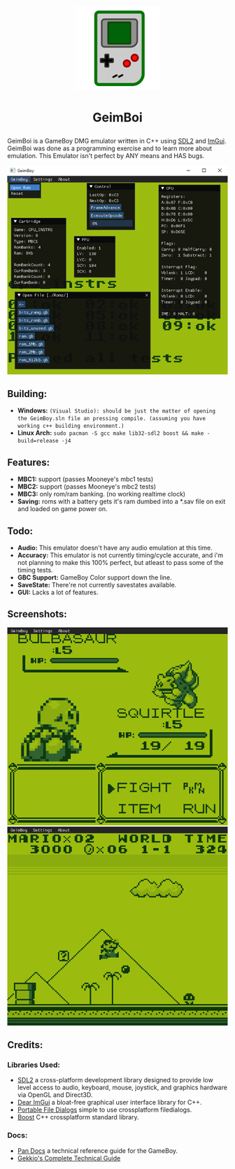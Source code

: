 # <p align=center> <img src="logo.svg" alt="drawing" width="192"/>
# <p align=center> GeimBoi
GeimBoi is a GameBoy DMG emulator written in C++ using [SDL2](https://www.libsdl.org/download-2.0.php) and [ImGui](https://github.com/ocornut/imgui). GeimBoi was done as a programming exercise and to learn more about emulation. This Emulator isn't perfect by ANY means and HAS bugs.

![gameboy_ss](pictures/geimboy.png)

## Building:
- **Windows:**  `(Visual Studio): should be just the matter of opening the GeimBoy.sln file an pressing compile. (assuming you have working c++ building environment.)`
- **Linux Arch:** `sudo pacman -S gcc make lib32-sdl2 boost && make -build=release -j4`

## Features:
- **MBC1:** support (passes Mooneye's mbc1 tests)
- **MBC2:** support (passes Mooneye's mbc2 tests)
- **MBC3:** only rom/ram banking. (no working realtime clock)
- **Saving:** roms with a battery gets it's ram dumbed into a *.sav file on exit and loaded on game power on.

## Todo:
- **Audio:** This emulator doesn't have any audio emulation at this time.
- **Accuracy:** This emulator is not currently timing/cycle accurate, and i'm not planning to make this 100% perfect, but atleast to pass some of the timing tests.
- **GBC Support:** GameBoy Color support down the line.
- **SaveState:** There're not currently savestates available.
- **GUI:** Lacks a lot of features.

## Screenshots:
![pokemonrb_ss](pictures/pokemonrb.png)
![supermarioland_ss](pictures/supermarioland.png)

## Credits:
### Libraries Used:
- [SDL2](https://www.libsdl.org/download-2.0.php) a cross-platform development library designed to provide low level access to audio, keyboard, mouse, joystick, and graphics hardware via OpenGL and Direct3D.
- [Dear ImGui](https://github.com/ocornut/imgui) a bloat-free graphical user interface library for C++.
- [Portable File Dialogs](https://github.com/samhocevar/portable-file-dialogs) simple to use crossplatform filedialogs.
- [Boost](https://github.com/boostorg/boost) C++ crossplatform standard library.
### Docs:
- [Pan Docs](https://gbdev.io/pandocs/) a technical reference guide for the GameBoy.
- [Gekkio's Complete Technical Guide](https://gekkio.fi/files/gb-docs/gbctr.pdf)